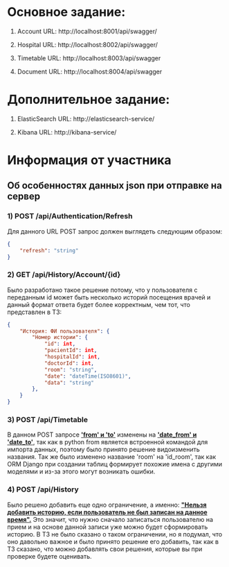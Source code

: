 # Основное задание:

1. Account URL: http://localhost:8001/api/swagger/

2. Hospital URL: http://localhost:8002/api/swagger/

3. Timetable URL: http://localhost:8003/api/swagger

4. Document URL: http://localhost:8004/api/swagger

# Дополнительное задание:

1. ElasticSearch URL: http://elasticsearch-service/

2. Kibana URL: http://kibana-service/

# Информация от участника
## Об особенностях данных json при отправке на сервер

### 1) POST /api/Authentication/Refresh
Для данного URL POST запрос должен выглядеть следующим образом:
```json 
{
	"refresh": "string"
}
```

### 2) GET /api/History/Account/{id}
Было разработано такое решение потому, что у пользователя с переданным id может быть несколько историй посещения врачей и данный формат ответа будет более корректным, чем тот, что представлен в ТЗ:

```json
{
    "История: ФИ пользователя": {
        "Номер истории": {
            "id": int,
            "pacientId": int,
            "hospitalId": int,
            "doctorId": int,
            "room": "stгing",
            "date": "dateTime(ISO8601)",
            "data": "string"
        },
    }
}
```

### 3) POST /api/Timetable
В данном POST запросе <strong><u>'from' и 'to'</u></strong> изменены на <strong><u>'date_from' и 'date_to'</u></strong>, так как в python from является встроенной командой для импорта данных, поэтому было принято решение видоизменить названия.
Так же было изменено название 'room' на 'id_room', так как ORM Django при создании таблиц формирует похожие имена с другими моделями и из-за этого могут возникать ошибки.

### 4) POST /api/History
Было решено добавить еще одно ограничение, а именно: <strong><u>"Нельзя добавить историю, если пользователь не был записан на данное время".</u></strong> Это значит, что нужно сначало записаться пользователю на прием и на основе данной записи уже можно будет сформировать историю.
В ТЗ не было сказано о таком ограничении, но я подумал, что оно давольно важное и было принято решение его добавить, так как в ТЗ сказано, что можно добавлять свои решения, которые вы при проверке будете оценивать.
